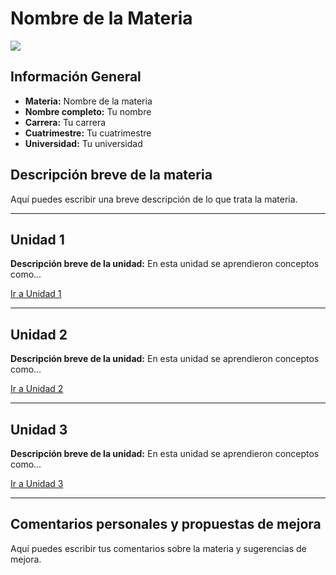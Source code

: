 # Nombre de la Materia

![](https://www.google.com/imgres?q=upen&imgurl=https%3A%2F%2Fpbs.twimg.com%2Fprofile_images%2F1083470666798489602%2FYlq7xzBE_400x400.jpg&imgrefurl=https%3A%2F%2Fx.com%2Fupen_bis&docid=zQuLpakeGgr0uM&tbnid=Isr5lIquNu1mHM&vet=12ahUKEwjG5pu0oLOMAxWvLEQIHcRUF8wQM3oECHAQAA..i&w=400&h=400&hcb=2&ved=2ahUKEwjG5pu0oLOMAxWvLEQIHcRUF8wQM3oECHAQAA)

## Información General
- **Materia:** Nombre de la materia  
- **Nombre completo:** Tu nombre  
- **Carrera:** Tu carrera  
- **Cuatrimestre:** Tu cuatrimestre  
- **Universidad:** Tu universidad  

## Descripción breve de la materia
Aquí puedes escribir una breve descripción de lo que trata la materia.

---

## Unidad 1
**Descripción breve de la unidad:** En esta unidad se aprendieron conceptos como...  

[Ir a Unidad 1](#unidad-1)

---

## Unidad 2
**Descripción breve de la unidad:** En esta unidad se aprendieron conceptos como...  

[Ir a Unidad 2](#unidad-2)

---

## Unidad 3
**Descripción breve de la unidad:** En esta unidad se aprendieron conceptos como...  

[Ir a Unidad 3](#unidad-3)

---

## Comentarios personales y propuestas de mejora
Aquí puedes escribir tus comentarios sobre la materia y sugerencias de mejora.
